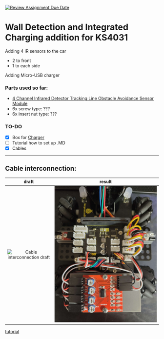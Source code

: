 [![Review Assignment Due Date](https://classroom.github.com/assets/deadline-readme-button-24ddc0f5d75046c5622901739e7c5dd533143b0c8e959d652212380cedb1ea36.svg)](https://classroom.github.com/a/V-0A61vX)


# Wall Detection and Integrated Charging addition for KS4031

Adding 4 IR sensors to the car
- 2 to front
- 1 to each side

Adding Micro-USB charger


### Parts used so far:

-  [4 Channel Infrared Detector Tracking Line Obstacle Avoidance Sensor Module][4_channel_IR]
- 6x screw type: ???
- 6x insert nut type: ???

### TO-DO 

 - [x] Box for [Charger][charger]
 - [ ] Tutorial how to set up .MD
 - [x] Cables

---

## Cable interconnection:
draft|result
:-------------------------:|:-------------------------:
![Cable interconnection draft](/assets/img/cable_interconnection.png)  |  ![Cable interconnection done](/assets/img/cable_done.jpg)

[4_channel_IR]: https://www.aliexpress.com/item/32910726663.html "Four Way 4 Channel Infrared Detector Tracking Line Obstacle Avoidance Sensor Module Diy Smart Car Robot Module Board For Arduino" 
[charger]: https://www.aliexpress.com/item/1005001999879185.html "3.7V Lithium Battery Charger 5V 1A 2A Li-ion Lipo Battery Charging Protect Two-in-one Module Micro USB Type-C Protection Board"

[tutorial](/assets/markdown/ir_setup.md)